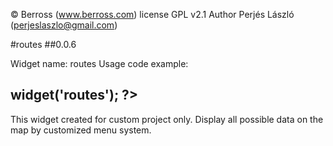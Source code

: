 © Berross (www.berross.com)
license GPL v2.1
Author Perjés László (perjeslaszlo@gmail.com)

#routes
##0.0.6

Widget name: routes
Usage code example:

## <?php $this->widget('routes'); ?>

This widget created for custom project only.
Display all possible data on the map by customized menu system.